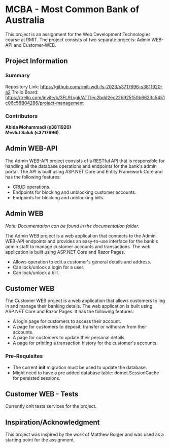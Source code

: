 # MCBA - Most Common Bank of Australia
This project is an assignment for the Web Development Technologies course at RMIT. The project consists of two separate projects: Admin WEB-API and Customer-WEB.

## Project Information

### Summary
Repository Link: https://github.com/rmit-wdt-fs-2023/s3717696-s3811920-a2
Trello Board: https://trello.com/invite/b/3FL9Lygk/ATTIec2bdd2ec22b925f50b6623c5451c06c56B04286/project-management

### Contributors
**Abida Mohammadi (s3811920)**  
**Mevlut Saluk (s3717696)**

## Admin WEB-API
The Admin WEB-API project consists of a RESTful API that is responsible for handling all the database operations and endpoints for the bank's admin portal. The API is built using ASP.NET Core and Entity Framework Core and has the following features:

- CRUD operations.
- Endpoints for blocking and unblocking customer accounts.
- Endpoints for blocking and unblocking bills.

## Admin WEB

*Note: Documentation can be found in the documentation folder.*

The Admin WEB project is a web application that connects to the Admin WEB-API endpoints and provides an easy-to-use interface for the bank's admin staff to manage customer accounts and transactions. The web application is built using ASP.NET Core and Razor Pages.

- Allows operation to edit a customer's general details and address.
- Can lock/unlock a login for a user.
- Can lock/unlock a bill.

## Customer WEB
The Customer WEB project is a web application that allows customers to log in and manage their banking details. The web application is built using ASP.NET Core and Razor Pages. It has the following features:

- A login page for customers to access their account.
- A page for customers to deposit, transfer or withdraw from their accounts.
- A page for customers to update their personal details
- A page for printing a transaction history for the customer's accounts.

### Pre-Requisites

- The current **init** migration must be used to update the database.
- Might need to have a pre added database table: dotnet.SessionCache for persisted sessions.

## Customer WEB - Tests

Currently onlt tests services for the project.

## Inspiration/Acknowledgment
This project was inspired by the work of Matthew Bolger and was used as a starting point for the assignment.

